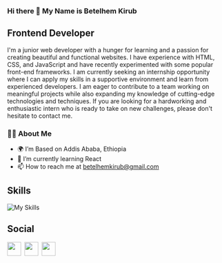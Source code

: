### Hi there 👋 My Name is Betelhem Kirub
## Frontend Developer

I'm a junior web developer with a hunger for learning and a passion for creating beautiful and functional websites. I have experience with HTML, CSS, and JavaScript and have recently experimented with some popular front-end frameworks. I am currently seeking an internship opportunity where I can apply my skills in a supportive environment and learn from experienced developers. I am eager to contribute to a team working on meaningful projects while also expanding my knowledge of cutting-edge technologies and techniques. If you are looking for a hardworking and enthusiastic intern who is ready to take on new challenges, please don't hesitate to contact me.

### 👩‍💻 About Me 

-  🌍 I’m Based on Addis Ababa, Ethiopia
-  🧠 I’m currently learning React
-  📫 How to reach me at betelhemkirub@gmail.com

## Skills

![My Skills](https://skillicons.dev/icons?i=html,css,sass,tailwind,react,git,github,)

## Social

<a href="https://www.twitter.com/klassno3" rel="nofollow"><img src="https://raw.githubusercontent.com/danielcranney/readme-generator/main/public/icons/socials/twitter.svg" width="32" height="32" style="max-width: 100%;"></a>&nbsp;
<a href="https://www.github.com/klassno3"><img src="https://raw.githubusercontent.com/danielcranney/readme-generator/main/public/icons/socials/github.svg" width="32" height="32" style="max-width: 100%;"></a>&nbsp;
<a href="https://www.linkedin.com/in/betelhem-kirub-7830a926b/" rel="nofollow"><img src="https://raw.githubusercontent.com/danielcranney/readme-generator/main/public/icons/socials/linkedin.svg" width="32" height="32" style="max-width: 100%;"></a> &nbsp;
